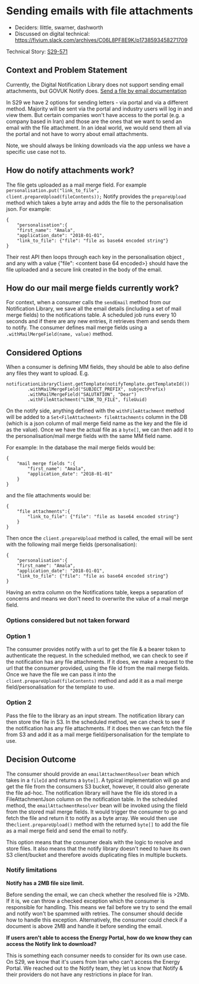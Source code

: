# Sending emails with file attachments

* Deciders: llittle, swarner, dashworth
* Discussed on digital technical: https://fivium.slack.com/archives/C06L8PF8E9K/p1738593458271709

Technical Story: [S29-571](https://fivium.atlassian.net/browse/S29-571)

## Context and Problem Statement
Currently, the Digital Notification Library does not support sending email attachments, but GOVUK Notify does.
[Send a file by email documentation](https://docs.notifications.service.gov.uk/java.html#send-a-file-by-email)

In S29 we have 2 options for sending letters - via portal and via a different method. Majority will be sent via the portal and industry users will log in and view them. 
But certain companies won't have access to the portal (e.g. a company based in Iran) and those are the ones that we want to send an email with the file attachment. 
In an ideal world, we would send them all via the portal and not have to worry about email attachments.

Note, we should always be linking downloads via the app unless we have a specific use case not to.

## How do notify attachments work?
The file gets uploaded as a mail merge field. For example
`personalisation.put("link_to_file", client.prepareUpload(fileContents));`
Notify provides the `prepareUpload` method which takes a byte array and adds the file to the personalisation json. For example:
```
{
    "personalisation":{
    "first_name": "Amala",
    "application_date": "2018-01-01",
    "link_to_file": {"file": "file as base64 encoded string"}
}
```
Their rest API then loops through each key in the personalisation object , and any with a value {"file": <content base 64 encoded>} should have the file uploaded and a secure link created in the body of the email.

## How do our mail merge fields currently work?
For context, when a consumer calls the `sendEmail` method from our Notification Library, we save all the email details (including a set of mail merge fields) to the 
notifications table. A scheduled job runs every 10 seconds and if there are any new entries, it retrieves them and sends them to notify.
The consumer defines mail merge fields using a `.withMailMergeField(name, value)` method.

## Considered Options

When a consumer is defining MM fields, they should be able to also define any files they want to upload. E.g.
```
notificationLibraryClient.getTemplate(notifyTemplate.getTemplateId())
        .withMailMergeField("SUBJECT_PREFIX", subjectPrefix)
        .withMailMergeField("SALUTATION", "Dear")
        .withFileAttachment("LINK_TO_FILE", fileUuid)
```

On the notify side, anything defined with the `withFileAttachment` method will be added to a `Set<FileAttachment> fileAttachments` column in the DB (which is a json column 
of mail merge field name as the key and the file id as the value).
Once we have the actual file as a `byte[]`, we can then add it to the personalisation/mail merge fields with the same MM field name.

For example:
In the database the mail merge fields would be:
```
{
    "mail merge fields ":{
        "first_name": "Amala",
        "application_date": "2018-01-01"
    }
}
```

and the file attachments would be:
```
{
    "file attachments":{
        "link_to_file": {"file": "file as base64 encoded string"}
    }
}
```

Then once the `client.prepareUpload` method is called, the email will be sent with the following mail merge fields (personalisation):
```
{
    "personalisation":{
    "first_name": "Amala",
    "application_date": "2018-01-01",
    "link_to_file": {"file": "file as base64 encoded string"}
}
```
Having an extra column on the Notifications table, keeps a separation of concerns and means we don't need to overwrite the value of a mail merge field.

### Options considered but not taken forward
### Option 1
The consumer provides notify with a url to get the file & a bearer token to authenticate the request. In the scheduled method, we can check to see if the notification has
any file attachments. If it does, we make a request to the url that the consumer provided, using the file id from the mail merge fields. Once we have the file we can
pass it into the `client.prepareUpload(fileContents)` method and add it as a mail merge field/personalisation for the template to use. 

### Option 2
Pass the file to the library as an input stream. The notification library can then store the file in S3. In the scheduled method, we can check to see if the notification 
has any file attachments. If it does then we can fetch the file from S3 and add it as a mail merge field/personalisation for the template to use.

## Decision Outcome
The consumer should provide an `emailAttachmentResolver` bean which takes in a `fileId` and returns a `byte[]`. A typical implementation will go and get the file from the
consumers S3 bucket, however, it could also generate the file ad-hoc. The notification library will have the file ids stored in a FileAttachmentJson column on the notification table.
In the scheduled method, the `emailAttachmentResolver` bean will be invoked using the fileId from the stored mail merge fields. It would trigger the consumer to go and fetch the file and return it to notify as a byte array.
We would then use the`client.prepareUpload()` method with the returned `byte[]` to add the file as a mail merge field and send the email to notify.

This option means that the consumer deals with the logic to resolve and store files. It also means that the notify library doesn't need to have its own S3 client/bucket and therefore avoids 
duplicating files in multiple buckets. 

### Notify limitations
**Notify has a 2MB file size limit.**

Before sending the email, we can check whether the resolved file is >2Mb. If it is, we can throw a checked exception which the consumer is responsible for handling. 
This means we fail before we try to send the email and notify won't be spammed with retries.
The consumer should decide how to handle this exception. Alternatively, the consumer could check if a document is above 2MB and handle it before sending the email.

**If users aren't able to access the Energy Portal, how do we know they can access the Notify link to download?**

This is something each consumer needs to consider for its own use case. On S29, we know that it's users from Iran who can't access the Energy Portal. We reached out to 
the Notify team, they let us know that Notify & their providers do not have any restrictions in place for Iran. 
